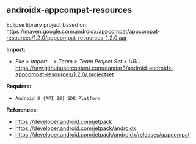 ## androidx-appcompat-resources

Eclipse library project based on:<br/>
https://maven.google.com/androidx/appcompat/appcompat-resources/1.2.0/appcompat-resources-1.2.0.aar

**Import:**
- _File > Import... > Team > Team Project Set > URL:_<br/>
  https://raw.githubusercontent.com/dandar3/android-androidx-appcompat-resources/1.2.0/.projectset

**Requires:**
- `Android 9 (API 28) SDK Platform`

**References:**
- https://developer.android.com/jetpack
- https://developer.android.com/jetpack/androidx
- https://developer.android.com/jetpack/androidx/releases/appcompat